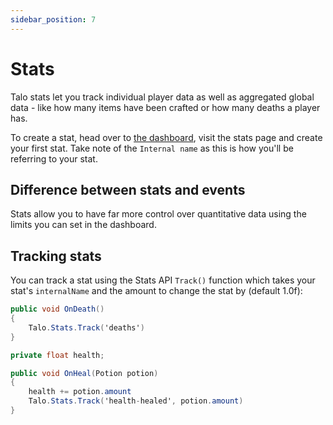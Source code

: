 ```yaml
---
sidebar_position: 7
---
```


# Stats

Talo stats let you track individual player data as well as aggregated global data - like how many items have been crafted or how many deaths a player has.

To create a stat, head over to [the dashboard](https://dashboard.trytalo.com), visit the stats page and create your first stat. Take note of the `Internal name` as this is how you'll be referring to your stat.

## Difference between stats and events

Stats allow you to have far more control over quantitative data using the limits you can set in the dashboard.

## Tracking stats

You can track a stat using the Stats API `Track()` function which takes your stat's `internalName` and the amount to change the stat by (default 1.0f):

```csharp title="PlayerDeathController.cs"
public void OnDeath()
{
	Talo.Stats.Track('deaths')
}
```

```csharp title="PlayerPotionController.cs"
private float health;

public void OnHeal(Potion potion)
{
	health += potion.amount
	Talo.Stats.Track('health-healed', potion.amount)
}
```
